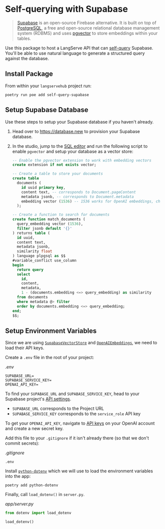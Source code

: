 # Self-querying with Supabase

> [Supabase](https://supabase.com/docs) is an open-source Firebase alternative. It is built on top of [PostgreSQL](https://en.wikipedia.org/wiki/PostgreSQL), a free and open-source relational database management system (RDBMS) and uses [pgvector](https://github.com/pgvector/pgvector) to store embeddings within your tables.

Use this package to host a LangServe API that can [self-query](https://python.langchain.com/docs/modules/data_connection/retrievers/self_query) Supabase. You'll be able to use natural language to generate a structured query against the database.

## Install Package

From within your `langservehub` project run:

```shell
poetry run poe add self-query-supabase
```

## Setup Supabase Database

Use these steps to setup your Supabase database if you haven't already.

1. Head over to https://database.new to provision your Supabase database.
2. In the studio, jump to the [SQL editor](https://supabase.com/dashboard/project/_/sql/new) and run the following script to enable `pgvector` and setup your database as a vector store:

   ```sql
   -- Enable the pgvector extension to work with embedding vectors
   create extension if not exists vector;

   -- Create a table to store your documents
   create table
     documents (
       id uuid primary key,
       content text, -- corresponds to Document.pageContent
       metadata jsonb, -- corresponds to Document.metadata
       embedding vector (1536) -- 1536 works for OpenAI embeddings, change as needed
     );

   -- Create a function to search for documents
   create function match_documents (
     query_embedding vector (1536),
     filter jsonb default '{}'
   ) returns table (
     id uuid,
     content text,
     metadata jsonb,
     similarity float
   ) language plpgsql as $$
   #variable_conflict use_column
   begin
     return query
     select
       id,
       content,
       metadata,
       1 - (documents.embedding <=> query_embedding) as similarity
     from documents
     where metadata @> filter
     order by documents.embedding <=> query_embedding;
   end;
   $$;
   ```

## Setup Environment Variables

Since we are using [`SupabaseVectorStore`](https://python.langchain.com/docs/integrations/vectorstores/supabase) and [`OpenAIEmbeddings`](https://python.langchain.com/docs/integrations/text_embedding/openai), we need to load their API keys.

Create a `.env` file in the root of your project:

_.env_

```shell
SUPABASE_URL=
SUPABASE_SERVICE_KEY=
OPENAI_API_KEY=
```

To find your `SUPABASE_URL` and `SUPABASE_SERVICE_KEY`, head to your Supabase project's [API settings](https://supabase.com/dashboard/project/_/settings/api).

- `SUPABASE_URL` corresponds to the Project URL
- `SUPABASE_SERVICE_KEY` corresponds to the `service_role` API key

To get your `OPENAI_API_KEY`, navigate to [API keys](https://platform.openai.com/account/api-keys) on your OpenAI account and create a new secret key.

Add this file to your `.gitignore` if it isn't already there (so that we don't commit secrets):

_.gitignore_

```
.env
```

Install [`python-dotenv`](https://github.com/theskumar/python-dotenv) which we will use to load the environment variables into the app:

```shell
poetry add python-dotenv
```

Finally, call `load_dotenv()` in `server.py`.

_app/server.py_

```python
from dotenv import load_dotenv

load_dotenv()
```
